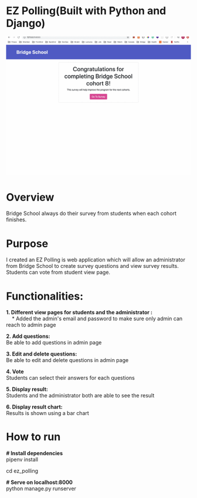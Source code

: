 # EZ Polling(Built with Python and Django)

![Bridge School Survey](bridgeSchoolSurvey.gif)

# Overview

Bridge School always do their survey from students when each cohort finishes. 

# Purpose

I created an EZ Polling is web application which will allow an administrator from  Bridge School to create survey questions and view survey results. Students can vote from student view page.

# Functionalities:

**1. Different view pages for students and the administrator :**  
&nbsp; &nbsp; * Added the admin's email and password to make sure only admin can reach to admin page <br />

**2.  Add questions:**  
    Be able to add questions in admin page

**3. Edit and delete questions:**  
    Be able to edit and delete questions in admin page

**4. Vote**  
    Students can select their answers for each questions

**5. Display result:**  
    Students and the administrator both are able to see the result

**6. Display result chart:**  
    Results is shown using a bar chart

# How to run

**\# Install dependencies** <br />
pipenv install

cd ez_polling <br />

**\# Serve on localhost:8000** <br />
python manage.py runserver
